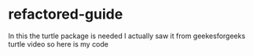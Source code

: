 # refactored-guide
In this the turtle package is needed I actually saw it from geekesforgeeks turtle video so here is my code
